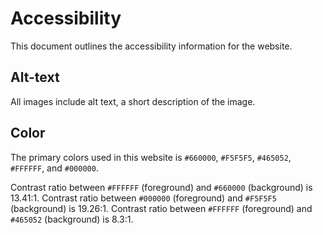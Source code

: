 # Accessibility

This document outlines the accessibility information for the website.

## Alt-text

All images include alt text, a short description of the image.

## Color

The primary colors used in this website is `#660000`, `#F5F5F5`, `#465052`, `#FFFFFF`, and `#000000`.

Contrast ratio between `#FFFFFF` (foreground) and `#660000` (background) is 13.41:1.
Contrast ratio between `#000000` (foreground) and `#F5F5F5` (background) is 19.26:1.
Contrast ratio between `#FFFFFF` (foreground) and `#465052` (background) is 8.3:1.
